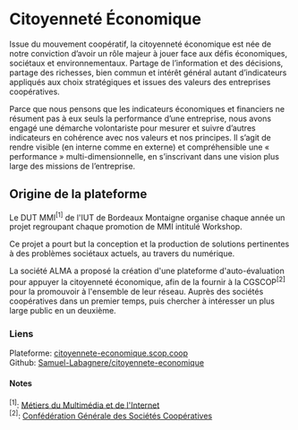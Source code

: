 # Citoyenneté Économique
Issue du mouvement coopératif, la citoyenneté économique est née de notre conviction d’avoir un rôle majeur à jouer face aux défis économiques, sociétaux et environnementaux. Partage de l’information et des décisions, partage des richesses, bien commun et intérêt général autant d’indicateurs appliqués aux choix stratégiques et issues des valeurs des entreprises coopératives.

Parce que nous pensons que les indicateurs économiques et financiers ne résument pas à eux seuls la performance d’une entreprise, nous avons engagé une démarche volontariste pour mesurer et suivre d’autres indicateurs en cohérence avec nos valeurs et nos principes. Il s’agit de rendre visible (en interne comme en externe) et compréhensible une « performance » multi-dimensionnelle, en s’inscrivant dans une vision plus large des missions de l’entreprise.

## Origine de la plateforme
Le DUT MMI<sup>[1]</sup> de l'IUT de Bordeaux Montaigne organise chaque année un projet regroupant chaque promotion de MMI intitulé Workshop.

Ce projet a pourt but la conception et la production de solutions pertinentes à des problèmes sociétaux actuels, au travers du numérique.

La société ALMA a proposé la création d'une plateforme d'auto-évaluation pour appuyer la citoyenneté économique, afin de la fournir à la CGSCOP<sup>[2]</sup> pour la promouvoir à l'ensemble de leur réseau. Auprès des sociétés coopératives dans un premier temps, puis chercher à intéresser un plus large public en un deuxième.

### Liens
Plateforme: [citoyennete-economique.scop.coop](https://citoyennete-economique.scop.coop) \
Github: [Samuel-Labagnere/citoyennete-economique](https://github.com/Samuel-Labagnere/citoyennete-economique)

#### Notes
<sup>[1]</sup>: [Métiers du Multimédia et de l'Internet](https://www.mmibordeaux.com/) \
<sup>[2]</sup>: [Confédération Générale des Sociétés Coopératives](https://www.les-scop.coop/)
